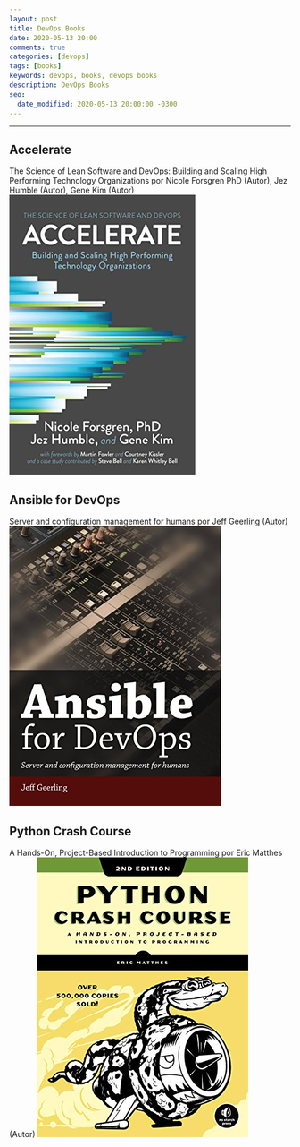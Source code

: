 ```yaml
---
layout: post
title: DevOps Books 
date: 2020-05-13 20:00
comments: true
categories: [devops]
tags: [books]
keywords: devops, books, devops books
description: DevOps Books
seo:
  date_modified: 2020-05-13 20:00:00 -0300
---
```

---

<!--more-->

## Accelerate
The Science of Lean Software and DevOps: Building and Scaling High Performing Technology Organizations
por Nicole Forsgren PhD (Autor), Jez Humble (Autor), Gene Kim (Autor)  
 ![Accelerate](/assets/img/posts/41YpWJi9OoL.jpg)


## Ansible for DevOps
Server and configuration management for humans
por Jeff Geerling (Autor)
 ![Ansible for DevOps](/assets/img/posts/51m3ADmm0CL.jpg)
 
## Python Crash Course
A Hands-On, Project-Based Introduction to Programming
por Eric Matthes (Autor)
![Python Crash Course](/assets/img/posts/510-dE3N1PL.jpg)